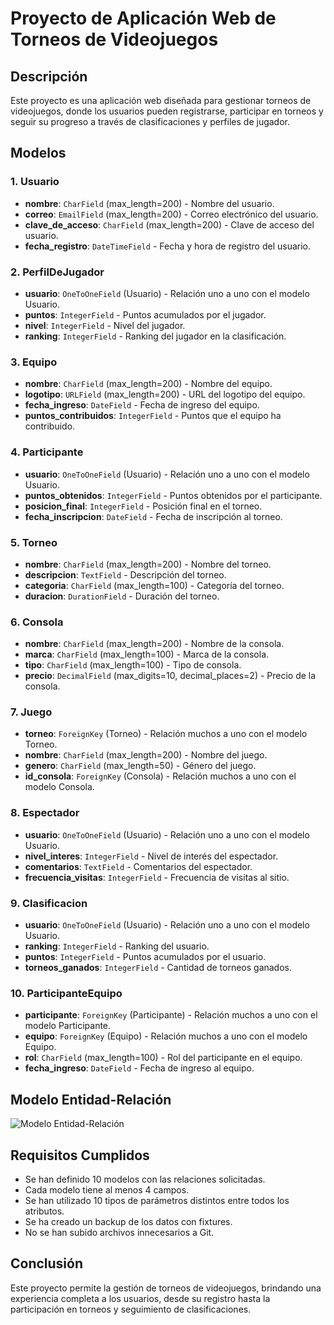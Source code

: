 # Proyecto de Aplicación Web de Torneos de Videojuegos

## Descripción
Este proyecto es una aplicación web diseñada para gestionar torneos de videojuegos, donde los usuarios pueden registrarse, participar en torneos y seguir su progreso a través de clasificaciones y perfiles de jugador.

## Modelos

### 1. Usuario
- **nombre**: `CharField` (max_length=200) - Nombre del usuario.
- **correo**: `EmailField` (max_length=200) - Correo electrónico del usuario.
- **clave_de_acceso**: `CharField` (max_length=200) - Clave de acceso del usuario.
- **fecha_registro**: `DateTimeField` - Fecha y hora de registro del usuario.

### 2. PerfilDeJugador
- **usuario**: `OneToOneField` (Usuario) - Relación uno a uno con el modelo Usuario.
- **puntos**: `IntegerField` - Puntos acumulados por el jugador.
- **nivel**: `IntegerField` - Nivel del jugador.
- **ranking**: `IntegerField` - Ranking del jugador en la clasificación.

### 3. Equipo
- **nombre**: `CharField` (max_length=200) - Nombre del equipo.
- **logotipo**: `URLField` (max_length=200) - URL del logotipo del equipo.
- **fecha_ingreso**: `DateField` - Fecha de ingreso del equipo.
- **puntos_contribuidos**: `IntegerField` - Puntos que el equipo ha contribuido.

### 4. Participante
- **usuario**: `OneToOneField` (Usuario) - Relación uno a uno con el modelo Usuario.
- **puntos_obtenidos**: `IntegerField` - Puntos obtenidos por el participante.
- **posicion_final**: `IntegerField` - Posición final en el torneo.
- **fecha_inscripcion**: `DateField` - Fecha de inscripción al torneo.

### 5. Torneo
- **nombre**: `CharField` (max_length=200) - Nombre del torneo.
- **descripcion**: `TextField` - Descripción del torneo.
- **categoria**: `CharField` (max_length=100) - Categoría del torneo.
- **duracion**: `DurationField` - Duración del torneo.

### 6. Consola
- **nombre**: `CharField` (max_length=200) - Nombre de la consola.
- **marca**: `CharField` (max_length=100) - Marca de la consola.
- **tipo**: `CharField` (max_length=100) - Tipo de consola.
- **precio**: `DecimalField` (max_digits=10, decimal_places=2) - Precio de la consola.

### 7. Juego
- **torneo**: `ForeignKey` (Torneo) - Relación muchos a uno con el modelo Torneo.
- **nombre**: `CharField` (max_length=200) - Nombre del juego.
- **genero**: `CharField` (max_length=50) - Género del juego.
- **id_consola**: `ForeignKey` (Consola) - Relación muchos a uno con el modelo Consola.

### 8. Espectador
- **usuario**: `OneToOneField` (Usuario) - Relación uno a uno con el modelo Usuario.
- **nivel_interes**: `IntegerField` - Nivel de interés del espectador.
- **comentarios**: `TextField` - Comentarios del espectador.
- **frecuencia_visitas**: `IntegerField` - Frecuencia de visitas al sitio.

### 9. Clasificacion
- **usuario**: `OneToOneField` (Usuario) - Relación uno a uno con el modelo Usuario.
- **ranking**: `IntegerField` - Ranking del usuario.
- **puntos**: `IntegerField` - Puntos acumulados por el usuario.
- **torneos_ganados**: `IntegerField` - Cantidad de torneos ganados.

### 10. ParticipanteEquipo
- **participante**: `ForeignKey` (Participante) - Relación muchos a uno con el modelo Participante.
- **equipo**: `ForeignKey` (Equipo) - Relación muchos a uno con el modelo Equipo.
- **rol**: `CharField` (max_length=100) - Rol del participante en el equipo.
- **fecha_ingreso**: `DateField` - Fecha de ingreso al equipo.

## Modelo Entidad-Relación
![Modelo Entidad-Relación](ruta/a/tu/imagen.png)

## Requisitos Cumplidos
- Se han definido 10 modelos con las relaciones solicitadas.
- Cada modelo tiene al menos 4 campos.
- Se han utilizado 10 tipos de parámetros distintos entre todos los atributos.
- Se ha creado un backup de los datos con fixtures.
- No se han subido archivos innecesarios a Git.

## Conclusión
Este proyecto permite la gestión de torneos de videojuegos, brindando una experiencia completa a los usuarios, desde su registro hasta la participación en torneos y seguimiento de clasificaciones.

